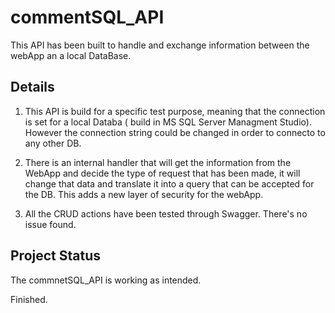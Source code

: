 # commentSQL_API

This API has been built to handle and exchange information between the webApp an a local DataBase.


## Details


1. This API is build for a specific test purpose, meaning that the connection is set for a local Databa ( build in MS SQL Server Managment Studio). However the connection string could be changed in order to connecto to any other DB.

2. There is an internal handler that will get the information from the WebApp and decide the type of request that has been made, it will change that data and translate it into a query that can be accepted for the DB. This adds a new layer of security for the webApp.

3. All the CRUD actions have been tested through Swagger. There's no issue found.


## Project Status

The commnetSQL_API is working as intended.

Finished.